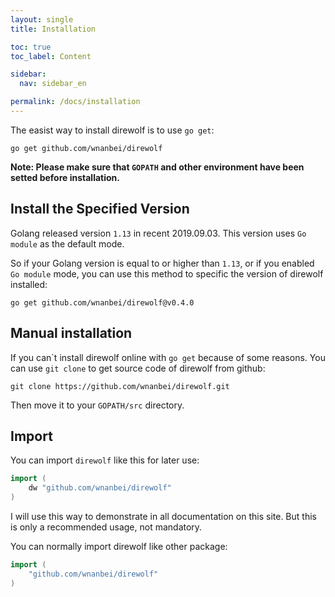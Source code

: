 ```yaml
---
layout: single
title: Installation

toc: true
toc_label: Content

sidebar:
  nav: sidebar_en

permalink: /docs/installation
---
```


The easist way to install direwolf is to use `go get`:

```text
go get github.com/wnanbei/direwolf
```

**Note: Please make sure that `GOPATH` and other environment have been setted before installation.**

## Install the Specified Version

Golang released version `1.13` in recent 2019.09.03. This version uses `Go module` as the default mode.

So if your Golang version is equal to or higher than `1.13`, or if you enabled `Go module` mode, you can use this method to specific the version of direwolf installed:

```text
go get github.com/wnanbei/direwolf@v0.4.0
```

## Manual installation

If you can\`t install direwolf online with `go get` because of some reasons. You can use `git clone` to get source code of direwolf from github:

```text
git clone https://github.com/wnanbei/direwolf.git
```

Then move it to your `GOPATH/src` directory.

## Import

You can import `direwolf` like this for later use:

```go
import (
    dw "github.com/wnanbei/direwolf"
)
```

I will use this way to demonstrate in all documentation on this site. But this is only a recommended usage, not mandatory.

You can normally import direwolf like other package:

```go
import (
    "github.com/wnanbei/direwolf"
)
```
